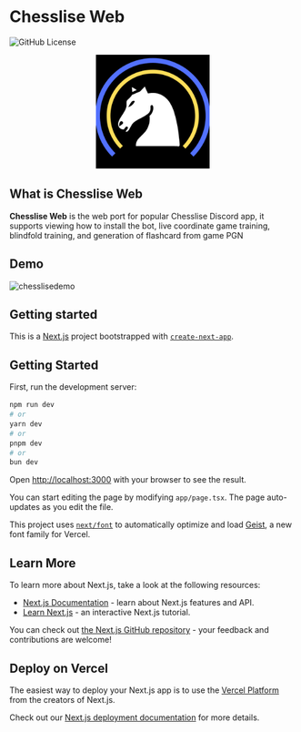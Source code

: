# **Chesslise Web**

![GitHub License](https://img.shields.io/github/license/jalpp/Chesslise)

<p align="center">
  <img src="https://raw.githubusercontent.com/jalpp/DojoIcons/dd7365ea7d768fe17056d9b14ee6740c2bf4e261/oldIcons/Black%20Blue%20White%20Tactical%20eSports%20Discord%20Logo.png" alt="ChessLise" width="200"/>
</p>

## **What is Chesslise Web**
**Chesslise Web** is the web port for popular Chesslise Discord app, it supports viewing how to install the bot, live coordinate game training, blindfold training, and generation of flashcard from game PGN

## Demo

![chesslisedemo](https://github.com/user-attachments/assets/f1ced366-a41f-4439-ac47-2648d31de41b)

## Getting started 


This is a [Next.js](https://nextjs.org) project bootstrapped with [`create-next-app`](https://nextjs.org/docs/app/api-reference/cli/create-next-app).

## Getting Started

First, run the development server:

```bash
npm run dev
# or
yarn dev
# or
pnpm dev
# or
bun dev
```

Open [http://localhost:3000](http://localhost:3000) with your browser to see the result.

You can start editing the page by modifying `app/page.tsx`. The page auto-updates as you edit the file.

This project uses [`next/font`](https://nextjs.org/docs/app/building-your-application/optimizing/fonts) to automatically optimize and load [Geist](https://vercel.com/font), a new font family for Vercel.

## Learn More

To learn more about Next.js, take a look at the following resources:

- [Next.js Documentation](https://nextjs.org/docs) - learn about Next.js features and API.
- [Learn Next.js](https://nextjs.org/learn) - an interactive Next.js tutorial.

You can check out [the Next.js GitHub repository](https://github.com/vercel/next.js) - your feedback and contributions are welcome!

## Deploy on Vercel

The easiest way to deploy your Next.js app is to use the [Vercel Platform](https://vercel.com/new?utm_medium=default-template&filter=next.js&utm_source=create-next-app&utm_campaign=create-next-app-readme) from the creators of Next.js.

Check out our [Next.js deployment documentation](https://nextjs.org/docs/app/building-your-application/deploying) for more details.
